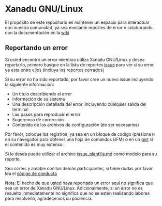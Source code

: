 # Xanadu GNU/Linux

El propósito de este repositorio es mantener un espacio para interactuar con nuestra comunidad, ya sea mediante reportes de error o colaborando con la documentación en la [wiki](https://github.com/xanadu-linux/xanadu-linux/wiki)


Reportando un error
-------------------

Si usted encontró un error mientras utiliza Xanadu GNU/Linux y desea reportarlo, primero busque en la lista de reportes [issue](https://github.com/xanadu-linux/xanadu-tracker/issues) para ver si su error ya esta entre ellos (incluya los reportes cerrados)

Si su error no ha sido reportado, por favor cree un nuevo issue incluyendo la siguiente información:

- Un titulo describiendo el error
- Información de su sistema
- Una descripción detallada del error, incluyendo cualquier salida del terminal
- Los pasos para reproducir el error
- Sugerencia de corrección
- Contenido de los archivos de configuración (de ser necesarios)

Por favor, coloque los registros, ya sea en un bloque de código (presione `M` en su navegador para obtener una hoja de comandos GFM) o en un [gist](https://gist.github.com) si el contenido es muy extenso.

Si lo desea puede utilizar el archivo [issue_plantilla.md](https://github.com/xanadu-linux/xanadu-linux/blob/master/issue_plantilla.md) como modelo para su reporte.

Sea cortes y amable con los demás participantes, si tiene dudas por favor lea el [código de conducta](https://xanadulinux.wordpress.com/codigo-de-conducta/)

Nota: El hecho de que usted haya reportado un error aquí no significa que sea un error de Xanadu GNU/Linux. Adicionalmente, si un error no es resuelto inmediatamente no significa que no se estén realizando labores para resolverlo, agradecemos su paciencia.
